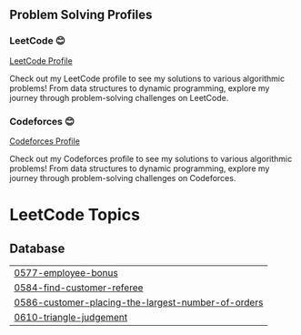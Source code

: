 ## Problem Solving Profiles

### LeetCode 😊
[LeetCode Profile](https://leetcode.com/u/cu2022Kogo/)
  
Check out my LeetCode profile to see my solutions to various algorithmic problems! From data structures to dynamic programming, explore my journey through problem-solving challenges on LeetCode.

### Codeforces 😊
[Codeforces Profile](https://codeforces.com/profile/saba.koguashvili)
  
Check out my Codeforces profile to see my solutions to various algorithmic problems! From data structures to dynamic programming, explore my journey through problem-solving challenges on Codeforces.

<!---LeetCode Topics Start-->
# LeetCode Topics
## Database
|  |
| ------- |
| [0577-employee-bonus](https://github.com/Kogo1616/ProblemSolving/tree/master/0577-employee-bonus) |
| [0584-find-customer-referee](https://github.com/Kogo1616/ProblemSolving/tree/master/0584-find-customer-referee) |
| [0586-customer-placing-the-largest-number-of-orders](https://github.com/Kogo1616/ProblemSolving/tree/master/0586-customer-placing-the-largest-number-of-orders) |
| [0610-triangle-judgement](https://github.com/Kogo1616/ProblemSolving/tree/master/0610-triangle-judgement) |
<!---LeetCode Topics End-->